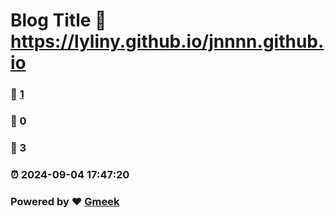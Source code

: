# Blog Title :link: https://lyliny.github.io/jnnnn.github.io 
### :page_facing_up: [1](https://lyliny.github.io/jnnnn.github.io/tag.html) 
### :speech_balloon: 0 
### :hibiscus: 3 
### :alarm_clock: 2024-09-04 17:47:20 
### Powered by :heart: [Gmeek](https://github.com/Meekdai/Gmeek)
